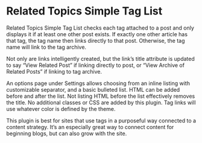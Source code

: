 Related Topics Simple Tag List
==============================

Related Topics Simple Tag List checks each tag attached to a post and only displays it if at least one other post exists. If exactly one other article has that tag, the tag name then links directly to that post. Otherwise, the tag name will link to the tag archive.

Not only are links intelligently created, but the link’s title attribute is updated to say “View Related Post” if linking directly to post, or “View Archive of Related Posts” if linking to tag archive.

An options page under Settings allows choosing from an inline listing with customizable separator, and a basic bulleted list. HTML can be added before and after the list. Not listing HTML before the list effectively removes the title. No additional classes or CSS are added by this plugin. Tag links will use whatever color is defined by the theme.

This plugin is best for sites that use tags in a purposeful way connected to a content strategy. It’s an especially great way to connect content for beginning blogs, but can also grow with the site.
